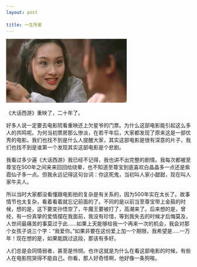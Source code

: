 ```yaml
---
layout: post

title: 一生所爱 
---
```


![hehe](/assets/image/zixianxianzi.jpg)

《大话西游》重映了，二十年了。

好多人说一定要去电影院看重映还上欠星爷的门票。为什么这部电影能引起这么多人的共鸣呢。为何当初票房那么惨淡，在若干年后，大家都发现了原来这是一部优秀的电影。我们也找不到是什么人提醒大家，其实这部电影是很有深意的片子，我们也找不到是谁第一个发现其实这部电影是个悲剧。

我看过多少遍《大话西游》我已经不记得，我也讲不出完整的剧情。我每次都被至尊宝在500年之间来来回回给绕晕，也不知道至尊宝到底喜欢白晶晶多一点还是紫霞仙子多一点。但我永远记得这句台词：你这死鬼，当初叫人家小甜甜，现在叫人家牛夫人。

所以当时大家都没看懂跟电影拍的复杂是有关系的，因为500年实在太长了。故事情节也太复杂，看着看着就忘记前面的了。不同的是以前当至尊宝带上金箍的时候，想的是，这下要变孙悟空了，牛魔王要被打了，高潮来了。后来想的是，曾经，有一份真挚的爱情摆在我面前，我没有珍惜，等到我失去的时候才后悔莫及，人世间最痛苦的事莫过于此......如果上天能够给我一个再来一次的机会，我会对那个女孩子说三个字：“我爱你。”如果非要在这份爱上加一个期限，我希望是.....一万年！现在想的是，如果能跳过这段，那该有多好。

人们总是会同情弱者，甚至是怜悯。也许这就是为什么在看这部电影的时候，有些人在电影院哭得不能自己。你看，那人好奇怪啊，他好像一条狗唉。